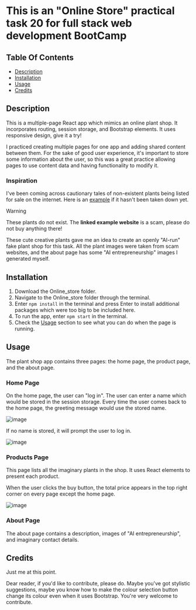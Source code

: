 # This is an "Online Store" practical task 20 for full stack web development BootCamp

## Table Of Contents
- [Description](#description)
- [Installation](#installation)
- [Usage](#usage)
- [Credits](#credits)

## Description
This is a multiple-page React app which mimics an online plant shop. It incorporates routing, session storage, and Bootstrap elements. It uses responsive design, give it a try!

I practiced creating multiple pages for one app and adding shared content between them. For the sake of good user experience, it's important to store some information about the user, so this was a great practice allowing pages to use content data and having functionality to modify it.

### Inspiration
I've been coming across cautionary tales of non-existent plants being listed for sale on the internet. Here is an [example](https://www.gardenenchantment.com/products/novel-plants-dazzling-animals-eye-seeds-128293-2024-new-arrivals) if it hasn't been taken down yet.

> [!WARNING]
> These plants do not exist. The **linked example website** is a scam, please do not buy anything there!

These cute creative plants gave me an idea to create an openly "AI-run" fake plant shop for this task. All the plant images were taken from scam websites, and the about page has some "AI entrepreneurship" images I generated myself.

## Installation
1. Download the Online_store folder.
2. Navigate to the Online_store folder through the terminal.
3. Enter `npm install` in the terminal and press Enter to install additional packages which were too big to be included here.
4. To run the app, enter `npm start` in the terminal.
5. Check the [Usage](#usage) section to see what you can do when the page is running.

## Usage
The plant shop app contains three pages: the home page, the product page, and the about page.

### Home Page
On the home page, the user can "log in". The user can enter a name which would be stored in the session storage. Every time the user comes back to the home page, the greeting message would use the stored name.

![image](https://github.com/LinaVysnia/codingTasks/assets/38082126/32d58746-0d18-409e-a637-c5d9e9a4d343)

If no name is stored, it will prompt the user to log in.

![image](https://github.com/LinaVysnia/codingTasks/assets/38082126/7cacdc92-a68a-4488-a7a0-26d41f3c73fc)

### Products Page
This page lists all the imaginary plants in the shop. It uses React elements to present each product.

When the user clicks the buy button, the total price appears in the top right corner on every page except the home page.

![image](https://github.com/LinaVysnia/codingTasks/assets/38082126/1d109ea2-f593-477a-96b2-fc534f8b5653)

### About Page
The about page contains a description, images of "AI entrepreneurship", and imaginary contact details.

## Credits
Just me at this point.

Dear reader, if you'd like to contribute, please do. Maybe you've got stylistic suggestions, maybe you know how to make the colour selection button change its colour even when it uses Bootstrap. You're very welcome to contribute.
